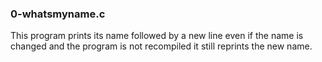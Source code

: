 ### 0-whatsmyname.c
This program prints its name followed by a new line even if the name is changed and the program is not recompiled it still reprints the new name.
